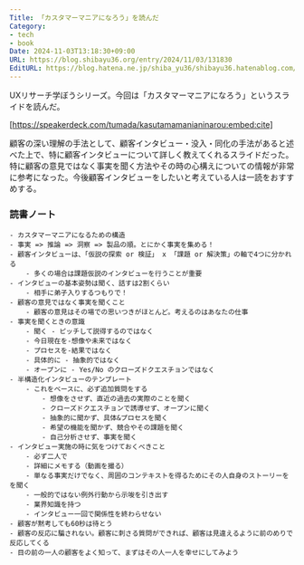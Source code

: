 ```yaml
---
Title: 「カスタマーマニアになろう」を読んだ
Category:
- tech
- book
Date: 2024-11-03T13:18:30+09:00
URL: https://blog.shibayu36.org/entry/2024/11/03/131830
EditURL: https://blog.hatena.ne.jp/shiba_yu36/shibayu36.hatenablog.com/atom/entry/6802418398301086172
---
```


UXリサーチ学ぼうシリーズ。今回は「カスタマーマニアになろう」というスライドを読んだ。

[https://speakerdeck.com/tumada/kasutamamanianinarou:embed:cite]

顧客の深い理解の手法として、顧客インタビュー・没入・同化の手法があると述べた上で、特に顧客インタビューについて詳しく教えてくれるスライドだった。
特に顧客の意見ではなく事実を聞く方法やその時の心構えについての情報が非常に参考になった。今後顧客インタビューをしたいと考えている人は一読をおすすめする。

### 読書ノート
```
- カスタマーマニアになるための構造
- 事実 => 推論 => 洞察 => 製品の順。とにかく事実を集める！
- 顧客インタビューは、「仮説の探索 or 検証」 x 「課題 or 解決策」の軸で4つに分かれる
	- 多くの場合は課題仮説のインタビューを行うことが重要
- インタビューの基本姿勢は聞く、話すは2割くらい
	- 相手に弟子入りするつもりで！
- 顧客の意見ではなく事実を聞くこと
	- 顧客の意見はその場での思いつきがほとんど。考えるのはあなたの仕事
- 事実を聞くときの意識
	- 聞く - ピッチして説得するのではなく
	- 今日現在を-想像や未来ではなく
	- プロセスを-結果ではなく
	- 具体的に - 抽象的ではなく
	- オープンに - Yes/No のクローズドクエスチョンではなく
- 半構造化インタビューのテンプレート
	- これをベースに、必ず追加質問をする
		- 想像をさせず、直近の過去の実際のことを聞く
		- クローズドクエスチョンで誘導せず、オープンに聞く
		- 抽象的に聞かず、具体&プロセスを聞く
		- 希望の機能を聞かず、競合やその課題を聞く
		- 自己分析させず、事実を聞く
- インタビュー実施の時に気をつけておくべきこと
	- 必ず二人で
	- 詳細にメモする（動画を撮る）
	- 単なる事実だけでなく、周囲のコンテキストを得るためにその人自身のストーリーをを聞く
	- 一般的ではない例外行動から示唆を引き出す
	- 業界知識を持つ
	- インタビュー一回で関係性を終わらせない
- 顧客が黙考しても60秒は待とう
- 顧客の反応に騙されない。顧客に刺さる質問ができれば、顧客は見違えるように前のめりで反応してくる
- 目の前の一人の顧客をよく知って、まずはその人一人を幸せにしてみよう
```

